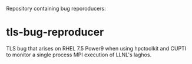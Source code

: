 Repository containing bug reporoducers:

# tls-bug-reproducer

  TLS bug that arises on RHEL 7.5 Power9 when using
  hpctoolkit and CUPTI to monitor a single process
  MPI execution of LLNL's laghos. 
